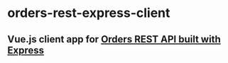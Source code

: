# orders-rest-express-client

## Vue.js client app for [Orders REST API built with Express](https://github.com/UniquelySimilar/orders-rest-express)
